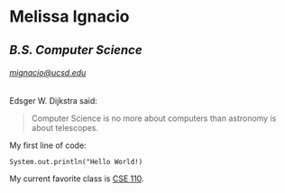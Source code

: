 # **Melissa Ignacio**
## *B.S. Computer Science*
###### mignacio@ucsd.edu

Edsger W. Dijkstra said:
> Computer Science is no more about computers than astronomy is about telescopes.

My first line of code:
```
System.out.println("Hello World!)
```

My current favorite class is [CSE 110](https://canvas.ucsd.edu/courses/30736). 